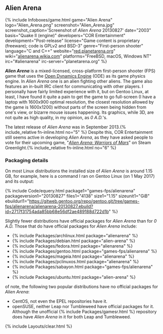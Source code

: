## Alien Arena
{% include Infoboxes/game.html game="Alien Arena" logo="Alien_Arena.png" screenshot="Alien_Arena.jpg" screenshot_caption='Screenshot of <i>Alien Arena</i> 20130827' date="2003" basis="Quake II (engine)" developers="COR Entertainment" development="Post-release" license="Game content is proprietary (freeware); code is GPLv2 and BSD-3" genre="First-person shooter" language="C and C++" website="<a href='http://red.planetarena.org/' link='_blank'>red.planetarena.org</a>" wiki="<a href='http://alienarena.wikia.com/wiki/Main_Page' link='_blank'>alienarena.wikia.com</a>" platforms="FreeBSD, macOS, Windows NT" irc="#alienarena" irc-server="planetarena.org" %}

***Alien Arena*** is a mixed-licensed, cross-platform first-person shooter (FPS) game that uses the [Open Dynamics Engine](https://en.wikipedia.org/wiki/Open_Dynamics_Engine) (ODE) as its game physics engine. In *Alien Arena* one is an alien fighting other aliens. The game also features an in-built IRC client for communicating with other players. I personally have fairly limited experience with it, but on Gentoo Linux, at least, I have found it quite a pain to get the game to go full-screen (I have a laptop with 1600x900 optimal resolution, the closest resolution allowed by the game is 1600x1200) without parts of the screen being hidden from one's view, or bizarre mouse issues happening. Its graphics, while 3D, are not quite as high quality, in my opinion, as *0 A.D.*'s.

The latest release of *Alien Arena* was in September 2013.{% include_relative fn-inline.html no="5" %} Despite this, COR Entertainment still seems active in developing *Alien Arena*, as they have asked people to vote for their upcoming game, "[*Alien Arena: Warriors of Mars*](http://steamcommunity.com/sharedfiles/filedetails/?id=897799480)" on Steam Greenlight.{% include_relative fn-inline.html no="6" %}

### Packaging details
On most Linux distributions the installed size of *Alien Arena* is around 1.15 GB, for example, here is a command I ran on Gentoo Linux (on 1 May 2017) and its output:

{% include Code/equery.html package1="games-fps/alienarena" packageversion1="20130827" files1="4138" size1="1.15" sizeunit1="GiB" ebuildurl1="https://gitweb.gentoo.org/repo/gentoo.git/tree/games-fps/alienarena/alienarena-20130827.ebuild?id=2717f31754ada85bb68e56df2ae489188d722d1b" %}

Slightly fewer distributions have official packages for *Alien Arena* than for *0 A.D.* Those that do have official packages for *Alien Arena* include:

* {% include Packages/archlinux.html package="alienarena" %}
* {% include Packages/debian.html package="alien-arena" %}
* {% include Packages/fedora.html package="alienarena" %}
* {% include Packages/gentoo.html package="games-fps/alienarena" %}
* {% include Packages/mageia.html package="alienarena" %}
* {% include Packages/pclinuxos.html package="alienarena" %}
* {% include Packages/sabayon.html package="games-fps/alienarena" %}
* {% include Packages/ubuntu.html package="alien-arena" %}

of note, the following two popular distributions have no official packages for *Alien Arena*:

* CentOS, not even the EPEL repositories have it.
* openSUSE, neither Leap nor Tumbleweed have official packages for it. Although the unofficial {% include Packages/gamesr.html %} repository does have *Alien Arena* in it for both Leap and Tumbleweed.

{% include Layouts/clear.html %}
